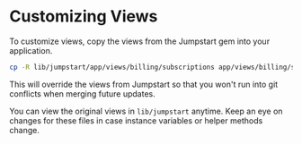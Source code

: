 # Customizing Views

To customize views, copy the views from the Jumpstart gem into your application.

```bash
cp -R lib/jumpstart/app/views/billing/subscriptions app/views/billing/subscriptions
```

This will override the views from Jumpstart so that you won't run into git conflicts when merging future updates.

You can view the original views in `lib/jumpstart` anytime. Keep an eye on changes for these files in case instance variables or helper methods change.
